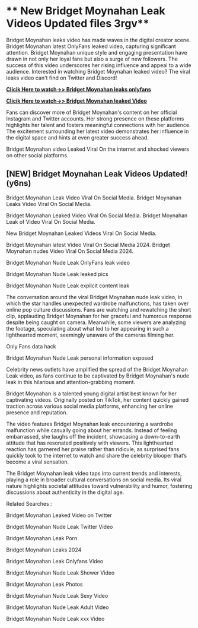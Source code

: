 
# ** New Bridget Moynahan Leak Videos Updated files 3rgv** #

  Bridget Moynahan leaks video has made waves in the digital creator scene.  Bridget Moynahan latest OnlyFans leaked video, capturing significant attention.  Bridget Moynahan unique style and engaging presentation have drawn in not only her loyal fans but also a surge of new followers. The success of this video underscores her rising influence and appeal to a wide audience. Interested in watching Bridget Moynahan leaked video? The viral leaks video can't find on Twitter and Discord!

**[Clicik Here to watch->>  Bridget Moynahan leaks onlyfans ](http://xflirt.top)**

**[Clicik Here to watch->>  Bridget Moynahan leaked Video](http://xflirt.top)**

Fans can discover more of Bridget Moynahan's content on her official Instagram and Twitter accounts. Her strong presence on these platforms highlights her talent and fosters meaningful connections with her audience. The excitement surrounding her latest video demonstrates her influence in the digital space and hints at even greater success ahead.

  Bridget Moynahan video Leaked Viral On the internet and shocked viewers on other social platforms.

## [NEW] Bridget Moynahan Leak Videos Updated!  (y6ns) ##

  Bridget Moynahan Leak Video Viral On Social Media.  Bridget Moynahan Leaks Video Viral On Social Media.

  Bridget Moynahan Leaked Video Viral On Social Media.  Bridget Moynahan Leak of Video Viral On Social Media.

New Bridget Moynahan Leaked Videos Viral On Social Media.

  Bridget Moynahan latest Video Viral On Social Media 2024.  Bridget Moynahan nudes Video Viral On Social Media 2024.

  Bridget Moynahan Nude Leak OnlyFans leak video

  Bridget Moynahan Nude Leak leaked pics

  Bridget Moynahan Nude Leak explicit content leak

The conversation around the viral Bridget Moynahan nude leak video, in which the star handles unexpected wardrobe malfunctions, has taken over online pop culture discussions. Fans are watching and rewatching the short clip, applauding Bridget Moynahan for her graceful and humorous response despite being caught on camera. Meanwhile, some viewers are analyzing the footage, speculating about what led to her appearing in such a lighthearted moment, seemingly unaware of the cameras filming her.

Only Fans data hack

  Bridget Moynahan Nude Leak personal information exposed

Celebrity news outlets have amplified the spread of the Bridget Moynahan Leak video, as fans continue to be captivated by Bridget Moynahan's nude leak in this hilarious and attention-grabbing moment.

  Bridget Moynahan is a talented young digital artist best known for her captivating videos. Originally posted on TikTok, her content quickly gained traction across various social media platforms, enhancing her online presence and reputation.

The video features Bridget Moynahan leak encountering a wardrobe malfunction while casually going about her errands. Instead of feeling embarrassed, she laughs off the incident, showcasing a down-to-earth attitude that has resonated positively with viewers. This lighthearted reaction has garnered her praise rather than ridicule, as surprised fans quickly took to the internet to watch and share the celebrity blooper that’s become a viral sensation.

The Bridget Moynahan leak video taps into current trends and interests, playing a role in broader cultural conversations on social media. Its viral nature highlights societal attitudes toward vulnerability and humor, fostering discussions about authenticity in the digital age.

Related Searches :

  Bridget Moynahan Leaked Video on Twitter

  Bridget Moynahan Nude Leak Twitter Video

  Bridget Moynahan Leak Porn

  Bridget Moynahan Leaks 2024

  Bridget Moynahan Leak Onlyfans Video

  Bridget Moynahan Nude Leak Shower Video

  Bridget Moynahan Leak Photos

  Bridget Moynahan Nude Leak Sexy Video

  Bridget Moynahan Nude Leak Adult Video

  Bridget Moynahan Nude Leak xxx Video



